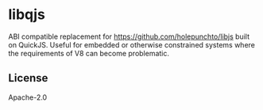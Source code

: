 # libqjs

ABI compatible replacement for <https://github.com/holepunchto/libjs> built on QuickJS. Useful for embedded or otherwise constrained systems where the requirements of V8 can become problematic.

## License

Apache-2.0
